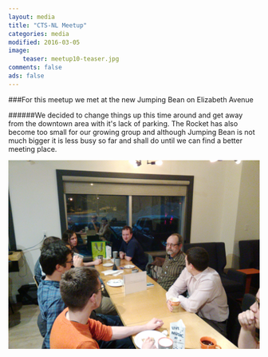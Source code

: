 ```yaml
---
layout: media
title: "CTS-NL Meetup"
categories: media
modified: 2016-03-05
image:
    teaser: meetup10-teaser.jpg
comments: false
ads: false
---
```

###For this meetup we met at the new Jumping Bean on Elizabeth Avenue

######We decided to change things up this time around and get away from the downtown area with it's lack of parking. The Rocket has also become too small for our growing group and although Jumping Bean is not much bigger it is less busy so far and shall do until we can find a better meeting place.

![Alt](/../../images/meetup10.jpg "Jumping Bean Meetup")
